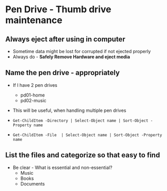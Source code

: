 # Pen Drive - Thumb drive maintenance


## Always eject after using in computer

* Sometime data might be lost for corrupted if not ejected properly
* Always do - **Safely Remove Hardware and eject media**

## Name the pen drive - appropriately

* If I have 2 pen drives
  * pd01-home  
  * pd02-music
* This will be useful, when handling multiple pen drives

* `Get-ChildItem -Directory | Select-Object name | Sort-Object -Property name`
* `Get-ChildItem -File  | Select-Object name | Sort-Object -Property name`


## List the files and categorize so that easy to find

* Be clear - What is essential and non-essential?
  * Music
  * Books
  * Documents
